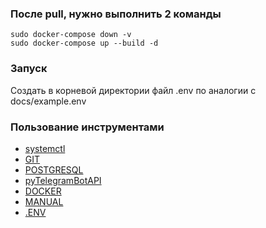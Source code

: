 ### После pull, нужно выполнить 2 команды
    sudo docker-compose down -v
    sudo docker-compose up --build -d

### Запуск
Создать в корневой директории файл .env по аналогии с docs/example.env

### Пользование инструментами
- [systemctl](docs/systemctl.md)
- [GIT](docs/git_doc.md)
- [POSTGRESQL](docs/db_doc.md)
- [pyTelegramBotAPI](docs/telegram_bot_api.md)
- [DOCKER](docs/docker_commands.md)
- [MANUAL](docs/manual_commands.md)
- [.ENV](docs/example.env)